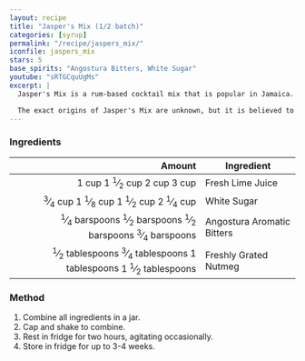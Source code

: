 ```yaml
---
layout: recipe
title: "Jasper's Mix (1/2 batch)"
categories: [syrup]
permalink: "/recipe/jaspers_mix/"
iconfile: jaspers_mix
stars: 5
base_spirits: "Angostura Bitters, White Sugar"
youtube: "sRTGCquUgMs"
excerpt: |
  Jasper's Mix is a rum-based cocktail mix that is popular in Jamaica. It is a simple syrup made with lime juice, sugar, Angostura bitters, and nutmeg. It is typically used to make rum punches, but it can also be used to make other cocktails.<br><br>

  The exact origins of Jasper's Mix are unknown, but it is believed to have been created by a bartender named Jasper Le Franc in the 1950s. Le Franc worked at the Bay Roc Hotel in Jamaica, and he is said to have created the mix to serve to guests at the hotel's bar.
---
```


### Ingredients

|                                                                                                                                                                                                                                                                                           Amount | Ingredient                 |
| -----------------------------------------------------------------------------------------------------------------------------------------------------------------------------------------------------------------------------------------------------------------------------------------------: | -------------------------- |
|                                                                                                                 <span class="onex active">1 cup </span> <span class="onehalfx">1 <sup>1</sup>&frasl;<sub>2</sub> cup </span> <span class="twox">2 cup </span> <span class="threex">3 cup </span> | Fresh Lime Juice           |
|                  <span class="onex active"> <sup>3</sup>&frasl;<sub>4</sub> cup </span> <span class="onehalfx">1 <sup>1</sup>&frasl;<sub>8</sub> cup </span> <span class="twox">1 <sup>1</sup>&frasl;<sub>2</sub> cup </span> <span class="threex">2 <sup>1</sup>&frasl;<sub>4</sub> cup </span> | White Sugar                |
| <span class="onex active"> <sup>1</sup>&frasl;<sub>4</sub> barspoons</span> <span class="onehalfx"> <sup>1</sup>&frasl;<sub>2</sub> barspoons</span> <span class="twox"> <sup>1</sup>&frasl;<sub>2</sub> barspoons</span> <span class="threex"> <sup>3</sup>&frasl;<sub>4</sub> barspoons</span> | Angostura Aromatic Bitters |
|                       <span class="onex active"> <sup>1</sup>&frasl;<sub>2</sub> tablespoons</span> <span class="onehalfx"> <sup>3</sup>&frasl;<sub>4</sub> tablespoons</span> <span class="twox">1 tablespoons</span> <span class="threex">1 <sup>1</sup>&frasl;<sub>2</sub> tablespoons</span> | Freshly Grated Nutmeg      |

### Method

1. Combine all ingredients in a jar.
2. Cap and shake to combine.
3. Rest in fridge for two hours, agitating occasionally.
4. Store in fridge for up to 3-4 weeks.

<script type="application/ld+json">
{
  "@context": "https://schema.org",
  "@type": "Recipe",
  "author": "{{ page.author }}",
  "description": "{{ page.excerpt | strip_html | replace: '"', "'" }}",
  "image": "{%- for ingredient in site.data[page.iconfile].images.ingredient limit: 1 -%}{{ ingredient.url }}{%- endfor -%}",
  "recipeIngredient": [  " 1 cup Fresh Lime Juice",
  "0.75 cup White Sugar ",
  " 0.25 barspoon Angostura Aromatic Bitters",
  "0.5 tablespoon Freshly Grated Nutmeg "],
  "name": "{{ page.title }}",
  "recipeInstructions": "",
  "recipeYield": "1 cocktail",
  "recipeCategory": "cocktail"
}
</script>
